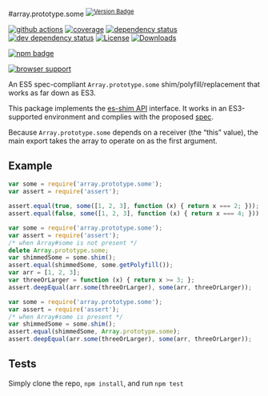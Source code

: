 #array.prototype.some <sup>[![Version Badge][npm-version-svg]][package-url]</sup>

[![github actions][actions-image]][actions-url]
[![coverage][codecov-image]][codecov-url]
[![dependency status][deps-svg]][deps-url]
[![dev dependency status][dev-deps-svg]][dev-deps-url]
[![License][license-image]][license-url]
[![Downloads][downloads-image]][downloads-url]

[![npm badge][npm-badge-png]][package-url]

[![browser support][testling-svg]][testling-url]

An ES5 spec-compliant `Array.prototype.some` shim/polyfill/replacement that works as far down as ES3.

This package implements the [es-shim API](https://github.com/es-shims/api) interface. It works in an ES3-supported environment and complies with the proposed [spec](https://www.ecma-international.org/ecma-262/6.0/).

Because `Array.prototype.some` depends on a receiver (the “this” value), the main export takes the array to operate on as the first argument.

## Example

```js
var some = require('array.prototype.some');
var assert = require('assert');

assert.equal(true, some([1, 2, 3], function (x) { return x === 2; }));
assert.equal(false, some([1, 2, 3], function (x) { return x === 4; }));
```

```js
var some = require('array.prototype.some');
var assert = require('assert');
/* when Array#some is not present */
delete Array.prototype.some;
var shimmedSome = some.shim();
assert.equal(shimmedSome, some.getPolyfill());
var arr = [1, 2, 3];
var threeOrLarger = function (x) { return x >= 3; };
assert.deepEqual(arr.some(threeOrLarger), some(arr, threeOrLarger));
```

```js
var some = require('array.prototype.some');
var assert = require('assert');
/* when Array#some is present */
var shimmedSome = some.shim();
assert.equal(shimmedSome, Array.prototype.some);
assert.deepEqual(arr.some(threeOrLarger), some(arr, threeOrLarger));
```

## Tests
Simply clone the repo, `npm install`, and run `npm test`

[package-url]: https://npmjs.org/package/array.prototype.some
[npm-version-svg]: https://versionbadg.es/es-shims/Array.prototype.some.svg
[deps-svg]: https://david-dm.org/es-shims/Array.prototype.some.svg
[deps-url]: https://david-dm.org/es-shims/Array.prototype.some
[dev-deps-svg]: https://david-dm.org/es-shims/Array.prototype.some/dev-status.svg
[dev-deps-url]: https://david-dm.org/es-shims/Array.prototype.some#info=devDependencies
[testling-svg]: https://ci.testling.com/es-shims/Array.prototype.some.png
[testling-url]: https://ci.testling.com/es-shims/Array.prototype.some
[npm-badge-png]: https://nodei.co/npm/array.prototype.some.png?downloads=true&stars=true
[license-image]: https://img.shields.io/npm/l/array.prototype.some.svg
[license-url]: LICENSE
[downloads-image]: https://img.shields.io/npm/dm/array.prototype.some.svg
[downloads-url]: https://npm-stat.com/charts.html?package=array.prototype.some
[codecov-image]: https://codecov.io/gh/es-shims/Array.prototype.some/branch/main/graphs/badge.svg
[codecov-url]: https://app.codecov.io/gh/es-shims/Array.prototype.some/
[actions-image]: https://img.shields.io/endpoint?url=https://github-actions-badge-u3jn4tfpocch.runkit.sh/es-shims/Array.prototype.some
[actions-url]: https://github.com/es-shims/Array.prototype.some/actions
